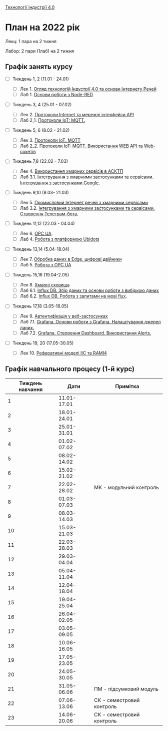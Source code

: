 [Технології індустрії 4.0](https://pupenasan.github.io/TI40/)

# План на 2022 рік

Лекц: 1 пара на 2 тижня

Лабор: 2 пари (1лаб) на 2 тижня

## Графік занять курсу

- [ ] Тиждень 1, 2 (11.01 - 24.01) 
  - [ ] Лек 1. [Огляд технологій Індустрії 4.0 та основи Інтернету Речей](Лекц/intro.md)
  - [ ] Лаб 1. [Основи роботи з Node-RED](Лабор/lab1NodeRED.md)
- [ ] Тиждень 3, 4  (25.01 - 07.02) 
  - [ ] Лек 2. [Протоколи Internet та мережні інтерфейси API](Лекц/HTTPAPI.md)
  - [ ] Лаб 2_1. [Протоколи IoT: MQTT.](Лабор/lab2_1.md)
- [ ] Тиждень 5, 6  (8.02 - 21.02) 
  - [ ] Лек 3. [Протоколи IoT. MQTT](Лекц/MQTT.md)
  - [ ] Лаб 2_2. [Протоколи IoT: MQTT. Використання WEB API та Web-сокетів](Лабор/lab2_2.md)
- [ ] Тиждень 7,8 (22.02 - 7.03) 
  - [ ] Лек 4. [Використання хмарних сервісів в АСКТП](Лекц/cloud.md)
  - [ ] Лаб 3.1. [Інтегрування з хмарними застосунками та сервісами. Інтегрування з застосунками Google.](Лабор/lab5_1.md)
- [ ] Тиждень 9,10 (8.03- 21.03) 
  - [ ] Лек 5. [Промисловий Інтернет речей з хмарними сервісами](Лекц/cloudiot.md) 
  - [ ] Лаб 3.2. [Інтегрування з хмарними застосунками та сервісами. Створення Телеграм-бота.](Лабор/lab5_2.md)
- [ ] Тиждень 11,12 (22.03 - 04.04) 
  - [ ] Лек 6. [OPC UA](Лекц/OPC_UA.md).
  - [ ] Лаб 4. [Робота з платформою Ubidots](Лабор/lab3_ubidots.md)
- [ ] Тиждень 13,14 (5.04-18.04) 
  - [ ] Лек 7. [Обробка даних в Edge, цифрові двійники](Лекц/twin.md)
  - [ ] Лаб 5. [Робота з OPC UA](Лабор/lab_opcua.md)
- [ ] Тиждень 15,16 (19.04-2.05) 
  - [ ] Лек 8. [Хмарні сховища](Лекц/analit.md)
  - [ ] Лаб 6.1. [Influx DB. Збір даних та основи роботи з вибіркою даних](Лабор/lab_influx1.md) 
  - [ ] Лаб 6.2. [Influx DB. Робота з запитами на мові flux](Лабор/lab_influx2.md).
- [ ] Тиждень 17,18 (3.05-16.05) 
  - [ ] Лек 9. [Автентифікація у веб-застосунках](Лекц/cloudauth.md)
  - [ ] Лаб 7.1. [Grafana. Основи роботи з Grafana. Налаштування джерел даних.](Лабор/lab_grafana1.md)
  - [ ] Лаб 7.2. [Grafana. Створення Dashboard. Використання Alerts.](Лабор/lab_grafana2.md)
- [ ] Тиждень 19, 20 (17.05-30.05) 

  - [ ] Лек 10. [Реферативні моделі IIC та RAMI4](Лекц/refmodel.md)

## Графік навчального процесу (1-й курс)

| Тиждень навчання | Дати        | Примітка                  |
| ---------------- | ----------- | ------------------------- |
| 1                | 11.01-17.01 |                           |
| 2                | 18.01-24.01 |                           |
| 3                | 25.01-31.01 |                           |
| 4                | 01.02-07.02 |                           |
| 5                | 08.02-14.02 |                           |
| 6                | 15.02-21.02 |                           |
| 7                | 22.02-28.02 | МК - модульний контроль   |
| 8                | 01.03-07.03 |                           |
| 9                | 08.03-14.03 |                           |
| 10               | 15.03-21.03 |                           |
| 11               | 22.03-28.03 |                           |
| 12               | 29.03-04.04 |                           |
| 13               | 05.04-11.04 |                           |
| 14               | 12.04-18.04 |                           |
| 15               | 19.04-25.04 |                           |
| 16               | 26.04-02.05 |                           |
| 17               | 03.05-09.05 |                           |
| 18               | 10.06-16.05 |                           |
| 19               | 17.05-23.05 |                           |
| 20               | 24.05-30.05 |                           |
| 21               | 31.05-06.06 | ПМ - підсумковий модуль   |
| 22               | 07.06-13.06 | СК - семестровий контроль |
| 23               | 14.06-20.06 | СК - семестровий контроль |